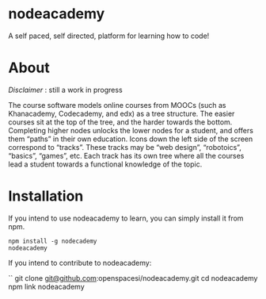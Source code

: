nodeacademy
===========

A self paced, self directed, platform for learning how to code!

# About

*Disclaimer* : still a work in progress


The course software models online courses from MOOCs (such as Khanacademy, Codecademy, and edx) as a tree structure.
The easier courses sit at the top of the tree, and the harder towards the bottom. Completing higher nodes unlocks the
lower nodes for a student, and offers them “paths” in their own education. Icons down the left side of the screen
correspond to “tracks”. These tracks may be “web design”, “robotoics”, “basics”, “games”, etc. Each track has its own
tree where all the courses lead a student towards a functional knowledge of the topic.

# Installation

If you intend to use nodeacademy to learn, you can simply install it from npm.

```
npm install -g nodecademy
nodeacademy
```

If you intend to contribute to nodeacademy:

``
git clone git@github.com:openspacesi/nodeacademy.git
cd nodeacademy
npm link
nodeacademy
```
